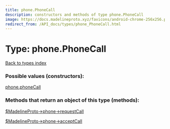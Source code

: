 ```yaml
---
title: phone.PhoneCall
description: constructors and methods of type phone.PhoneCall
image: https://docs.madelineproto.xyz/favicons/android-chrome-256x256.png
redirect_from: /API_docs/types/phone_PhoneCall.html
---
```

# Type: phone.PhoneCall  
[Back to types index](index.md)



### Possible values (constructors):

[phone.phoneCall](../constructors/phone.phoneCall.md)  



### Methods that return an object of this type (methods):

[$MadelineProto->phone->requestCall](../methods/phone.requestCall.md)  

[$MadelineProto->phone->acceptCall](../methods/phone.acceptCall.md)  



